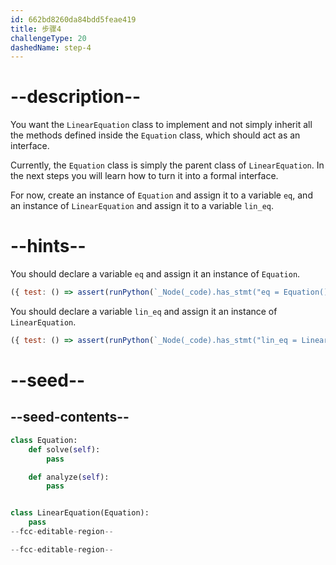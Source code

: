 ```yaml
---
id: 662bd8260da84bdd5feae419
title: 步骤4
challengeType: 20
dashedName: step-4
---
```


# --description--

You want the `LinearEquation` class to implement and not simply inherit all the methods defined inside the `Equation` class, which should act as an interface.

Currently, the `Equation` class is simply the parent class of `LinearEquation`. In the next steps you will learn how to turn it into a formal interface.

For now, create an instance of `Equation` and assign it to a variable `eq`, and an instance of `LinearEquation` and assign it to a variable `lin_eq`.

# --hints--

You should declare a variable `eq` and assign it an instance of `Equation`.

```js
({ test: () => assert(runPython(`_Node(_code).has_stmt("eq = Equation()")`)) })
```

You should declare a variable `lin_eq` and assign it an instance of `LinearEquation`.

```js
({ test: () => assert(runPython(`_Node(_code).has_stmt("lin_eq = LinearEquation()")`)) })
```

# --seed--

## --seed-contents--

```py
class Equation:
    def solve(self):
        pass

    def analyze(self):
        pass


class LinearEquation(Equation):
    pass
--fcc-editable-region--

--fcc-editable-region--
```
